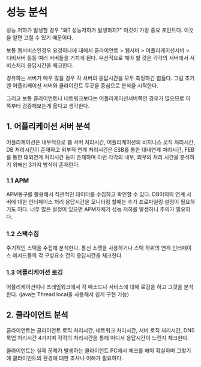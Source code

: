 # 성능 분석

성능 저하가 발생할 경우 "왜? 성능저하가 발생하지?" 이것이 가장 중요 포인트다. 이것을 알면 고칠 수 있기 때문이다.
 
보통 웹서비스인경우 요청하나에 대해서 클라이언트 > 웹서버 > 어플리케이션서버 > 디비서버 등등 여러 서버들을 거치게 된다. 우선적으로 해야 할 것은 각각의 서버에서 서비스처리 응답시간을 체크한다.

경유하는 서버가 매우 많을 경우 각 서버의 응답시간을 모두 측정하긴 힘들다. 그럼 초기엔 어플리케이션 서버와 클라이언트 두곳을 중심으로 분석을 시작한다.

그리고 보통 클라이언트나 네트워크보다는 어플리케이션서버쪽인 경우가 많으므로 이쪽부터 검증해보는게 옳다고 생각한다.

## 1. 어플리케이션 서버 분석
어플리케이션은 내부적으로 웹 서버 처리시간, 어플리케이션의 비지니스 로직 처리시간, DB 처리시간이 존재하고 외부적 연계 처리시간은 ESB를 통한 대내연계 처리시간, FEB를 통한 대외연계 처리시간 등이 존재하며 이런 각각의 내부, 외부의 처리 시간을 분석하기 위해선 3가지 방식이 존재한다.

### 1.1 APM
APM동구를 활용해서 직관적인 데이터를 수집하고 확인할 수 있다. DB이외의 연계 서버에 대한 인터페이스 처리 응답시간을 모니터링 할때는 추가 프로파일링 설정이 필요하기도 하다. 너무 많은 설정이 있으면 APM자체가 성능 저하를 발생하니 주의가 필요하다.

### 1.2 스택수집
주기적인 스택을 수집해 분석한다. 통신 소캣을 사용하거나 스택 하위의 연계 인터페이스 메서드들의 각 구성요소 간의 응답시간을 체크한다.

### 1.3 어플리케이션 로깅
어플리케이션이나 프레임워크에서 각 메소드나 서비스에 대해 로깅을 하고 그것을 분석한다. (java는 Thread local을 사용해서 쉽게 구현 가능)

## 2. 클라이언트 분석
클라이언트는 클라이언트 로직 처리시간, 네트워크 처리시간, 서버 로직 처리시간, DNS룩업 처리시간 4가지며 각각의 처리시간을 통해 어디서 응답시간이 느린지 체크한다.

클라이언트는 실제 문제가 발생하는 클라이언트 PC에서 체크를 해야 확실하며 그렇기에 클라이언트의 환경에 대한 조사나 이해가 필요하다.

